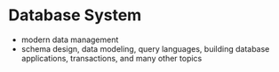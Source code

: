 # Database System
- modern data management
- schema design, data modeling, query languages, building database applications, transactions, and many other topics

